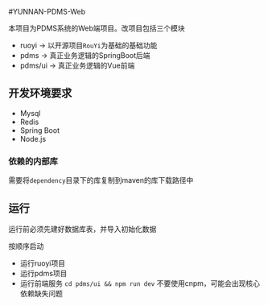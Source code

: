 #YUNNAN-PDMS-Web

本项目为PDMS系统的Web端项目。改项目包括三个模块
* ruoyi -> 以开源项目`RouYi`为基础的基础功能
* pdms -> 真正业务逻辑的SpringBoot后端
* pdms/ui -> 真正业务逻辑的Vue前端

## 开发环境要求

* Mysql
* Redis
* Spring Boot
* Node.js

### 依赖的内部库

需要将`dependency`目录下的库复制到maven的库下载路径中

## 运行

运行前必须先建好数据库表，并导入初始化数据

按顺序启动
* 运行ruoyi项目
* 运行pdms项目
* 运行前端服务 `cd pdms/ui && npm run dev`
    不要使用cnpm，可能会出现核心依赖缺失问题